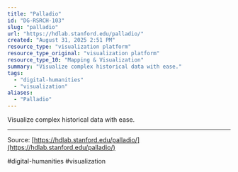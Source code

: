 ```yaml
---
title: "Palladio"
id: "DG-RSRCH-103"
slug: "palladio"
url: "https://hdlab.stanford.edu/palladio/"
created: "August 31, 2025 2:51 PM"
resource_type: "visualization platform"
resource_type_original: "visualization platform"
resource_type_10: "Mapping & Visualization"
summary: "Visualize complex historical data with ease."
tags:
  - "digital-humanities"
  - "visualization"
aliases:
  - "Palladio"
---
```


Visualize complex historical data with ease.

---

Source: [https://hdlab.stanford.edu/palladio/](https://hdlab.stanford.edu/palladio/)

#digital-humanities #visualization
